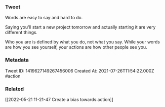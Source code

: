 ### Tweet
Words are easy to say and hard to do.

Saying you'll start a new project tomorrow and actually starting it are very different things.

Who you are is defined by what you do, not what you say. While your words are how you see yourself, your actions are how other people see you.

### Metadata
Tweet ID: 1419627149267456006
Created At: 2021-07-26T11:54:22.000Z
#action

### Related
[[2022-05-21 11-21-47 Create a bias towards action]]

